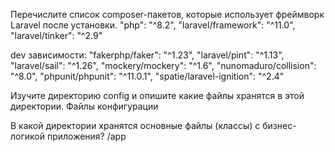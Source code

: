 Перечислите список composer-пакетов, которые использует фреймворк Laravel после установки.
    "php": "^8.2",
    "laravel/framework": "^11.0",
    "laravel/tinker": "^2.9"

dev зависимости:
    "fakerphp/faker": "^1.23",
    "laravel/pint": "^1.13",
    "laravel/sail": "^1.26",
    "mockery/mockery": "^1.6",
    "nunomaduro/collision": "^8.0",
    "phpunit/phpunit": "^11.0.1",
    "spatie/laravel-ignition": "^2.4"

Изучите директорию config и опишите какие файлы хранятся в этой директории.
    Файлы конфигурации

В какой директории хранятся основные файлы (классы) с бизнес-логикой приложения?
    /app
